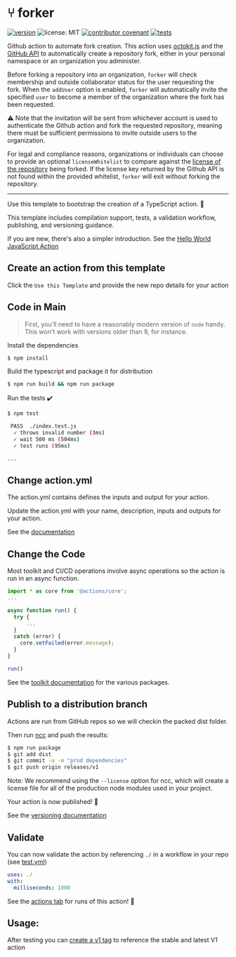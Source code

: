 # ⑂ forker

[![version](https://img.shields.io/badge/version-0.0.1-7f187f.svg)](https://github.com/lelia/forker/releases)
![license: MIT](https://img.shields.io/badge/license-MIT-0fa573.svg)
[![contributor covenant](https://img.shields.io/badge/contributor%20covenant-2.0-4baaaa.svg)](CODE_OF_CONDUCT.md)
[![tests](https://github.com/lelia/forker/actions/workflows/test.yml/badge.svg)](https://github.com/lelia/forker/actions/workflows/test.yml)

Github action to automate fork creation. This action uses [octokit.js](https://github.com/octokit/octokit.js) and the [GitHub API](https://docs.github.com/en/rest) to automatically create a repository fork, either in your personal namespace or an organization you administer.

Before forking a repository into an organization, `forker` will check membership and outside collaborator status for the user requesting the fork. When the `addUser` option is enabled, `forker` will automatically invite the specified `user` to become a member of the organization where the fork has been requested.

⚠️ Note that the invitation will be sent from whichever account is used to authenticate the Github action and fork the requested repository, meaning there must be sufficient permissions to invite outside users to the organization.

For legal and compliance reasons, organizations or individuals can choose to provide an optional `licenseWhitelist` to compare against the [license of the repository](https://docs.github.com/en/rest/reference/licenses) being forked. If the license key returned by the Github API is not found within the provided whitelist, `forker` will exit without forking the repository.

----

Use this template to bootstrap the creation of a TypeScript action. :rocket:

This template includes compilation support, tests, a validation workflow, publishing, and versioning guidance.  

If you are new, there's also a simpler introduction.  See the [Hello World JavaScript Action](https://github.com/actions/hello-world-javascript-action)

## Create an action from this template

Click the `Use this Template` and provide the new repo details for your action

## Code in Main

> First, you'll need to have a reasonably modern version of `node` handy. This won't work with versions older than 9, for instance.

Install the dependencies  
```bash
$ npm install
```

Build the typescript and package it for distribution
```bash
$ npm run build && npm run package
```

Run the tests :heavy_check_mark:  
```bash
$ npm test

 PASS  ./index.test.js
  ✓ throws invalid number (3ms)
  ✓ wait 500 ms (504ms)
  ✓ test runs (95ms)

...
```

## Change action.yml

The action.yml contains defines the inputs and output for your action.

Update the action.yml with your name, description, inputs and outputs for your action.

See the [documentation](https://help.github.com/en/articles/metadata-syntax-for-github-actions)

## Change the Code

Most toolkit and CI/CD operations involve async operations so the action is run in an async function.

```javascript
import * as core from '@actions/core';
...

async function run() {
  try { 
      ...
  } 
  catch (error) {
    core.setFailed(error.message);
  }
}

run()
```

See the [toolkit documentation](https://github.com/actions/toolkit/blob/master/README.md#packages) for the various packages.

## Publish to a distribution branch

Actions are run from GitHub repos so we will checkin the packed dist folder. 

Then run [ncc](https://github.com/zeit/ncc) and push the results:
```bash
$ npm run package
$ git add dist
$ git commit -a -m "prod dependencies"
$ git push origin releases/v1
```

Note: We recommend using the `--license` option for ncc, which will create a license file for all of the production node modules used in your project.

Your action is now published! :rocket: 

See the [versioning documentation](https://github.com/actions/toolkit/blob/master/docs/action-versioning.md)

## Validate

You can now validate the action by referencing `./` in a workflow in your repo (see [test.yml](.github/workflows/test.yml))

```yaml
uses: ./
with:
  milliseconds: 1000
```

See the [actions tab](https://github.com/actions/typescript-action/actions) for runs of this action! :rocket:

## Usage:

After testing you can [create a v1 tag](https://github.com/actions/toolkit/blob/master/docs/action-versioning.md) to reference the stable and latest V1 action
